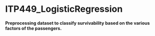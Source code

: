 # ITP449_LogisticRegression

#### Preprocessing dataset to classify survivability based on the various factors of the passengers.
